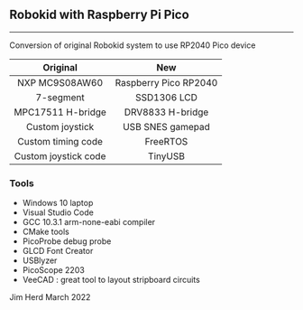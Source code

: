 ## Robokid with Raspberry Pi Pico
----
Conversion of original Robokid system to use RP2040 Pico device

| Original | New|
|:--------:|:----------:|
| NXP MC9S08AW60 | Raspberry Pico RP2040 |
| 7-segment | SSD1306 LCD|
| MPC17511 H-bridge | DRV8833 H-bridge |
| Custom joystick | USB SNES gamepad |
| Custom timing code | FreeRTOS |
| Custom joystick code | TinyUSB |

### Tools

* Windows 10 laptop
* Visual Studio Code
* GCC 10.3.1 arm-none-eabi compiler
* CMake tools
* PicoProbe debug probe
* GLCD Font Creator
* USBlyzer
* PicoScope 2203
* VeeCAD : great tool to layout stripboard circuits

Jim Herd March 2022
